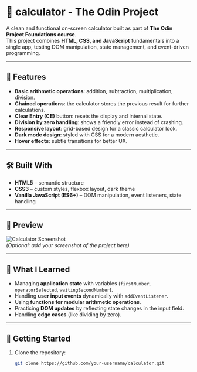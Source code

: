 # 🔢 calculator - The Odin Project

A clean and functional on-screen calculator built as part of **The Odin Project Foundations course**.  
This project combines **HTML, CSS, and JavaScript** fundamentals into a single app, testing DOM manipulation, state management, and event-driven programming.

---

## 🚀 Features

- **Basic arithmetic operations**: addition, subtraction, multiplication, division.
- **Chained operations**: the calculator stores the previous result for further calculations.
- **Clear Entry (CE)** button: resets the display and internal state.
- **Division by zero handling**: shows a friendly error instead of crashing.
- **Responsive layout**: grid-based design for a classic calculator look.
- **Dark mode design**: styled with CSS for a modern aesthetic.
- **Hover effects**: subtle transitions for better UX.

---

## 🛠️ Built With

- **HTML5** – semantic structure
- **CSS3** – custom styles, flexbox layout, dark theme
- **Vanilla JavaScript (ES6+)** – DOM manipulation, event listeners, state handling

---

## 📸 Preview

![Calculator Screenshot](./screenshot.png)  
_(Optional: add your screenshot of the project here)_

---

## 🎯 What I Learned

- Managing **application state** with variables (`firstNumber`, `operatorSelected`, `waitingSecondNumber`).
- Handling **user input events** dynamically with `addEventListener`.
- Using **functions for modular arithmetic operations**.
- Practicing **DOM updates** by reflecting state changes in the input field.
- Handling **edge cases** (like dividing by zero).

---

## 📂 Getting Started

1. Clone the repository:
   ```bash
   git clone https://github.com/your-username/calculator.git
   ```
